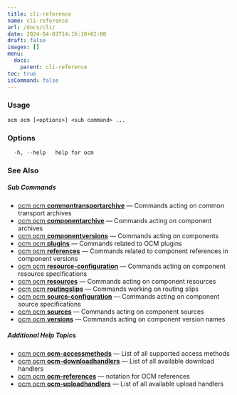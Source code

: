 ```yaml
---
title: cli-reference
name: cli-reference
url: /docs/cli/
date: 2024-04-03T14:16:10+02:00
draft: false
images: []
menu:
  docs:
    parent: cli-reference
toc: true
isCommand: false
---
```

### Usage

```
ocm ocm [<options>] <sub command> ...
```

### Options

```
  -h, --help   help for ocm
```

### See Also



##### Sub Commands

* [ocm ocm <b>commontransportarchive</b>](/docs/cli/cli/commontransportarchive)	 &mdash; Commands acting on common transport archives
* [ocm ocm <b>componentarchive</b>](/docs/cli/cli/componentarchive)	 &mdash; Commands acting on component archives
* [ocm ocm <b>componentversions</b>](/docs/cli/cli/componentversions)	 &mdash; Commands acting on components
* [ocm ocm <b>plugins</b>](/docs/cli/cli/plugins)	 &mdash; Commands related to OCM plugins
* [ocm ocm <b>references</b>](/docs/cli/cli/references)	 &mdash; Commands related to component references in component versions
* [ocm ocm <b>resource-configuration</b>](/docs/cli/cli/resource-configuration)	 &mdash; Commands acting on component resource specifications
* [ocm ocm <b>resources</b>](/docs/cli/cli/resources)	 &mdash; Commands acting on component resources
* [ocm ocm <b>routingslips</b>](/docs/cli/cli/routingslips)	 &mdash; Commands working on routing slips
* [ocm ocm <b>source-configuration</b>](/docs/cli/cli/source-configuration)	 &mdash; Commands acting on component source specifications
* [ocm ocm <b>sources</b>](/docs/cli/cli/sources)	 &mdash; Commands acting on component sources
* [ocm ocm <b>versions</b>](/docs/cli/cli/versions)	 &mdash; Commands acting on component version names



##### Additional Help Topics

* [ocm ocm <b>ocm-accessmethods</b>](/docs/cli/cli/cli-accessmethods)	 &mdash; List of all supported access methods
* [ocm ocm <b>ocm-downloadhandlers</b>](/docs/cli/cli/cli-downloadhandlers)	 &mdash; List of all available download handlers
* [ocm ocm <b>ocm-references</b>](/docs/cli/cli/cli-references)	 &mdash; notation for OCM references
* [ocm ocm <b>ocm-uploadhandlers</b>](/docs/cli/cli/cli-uploadhandlers)	 &mdash; List of all available upload handlers

